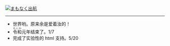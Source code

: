 
[![まもなく出航](https://storage.googleapis.com/blog_gyara/img/c5c4a66d6cbb.webp)](https://www.pixiv.net/artworks/78517232)

---

+ 世界哟。原来余是爱着汝的！
+ <ruby>令和<rt>れいわ</rt>元年</ruby>结束了。<time>1/7</time>
+ 完成了实验性的 html 支持。<time>5/20</time>
